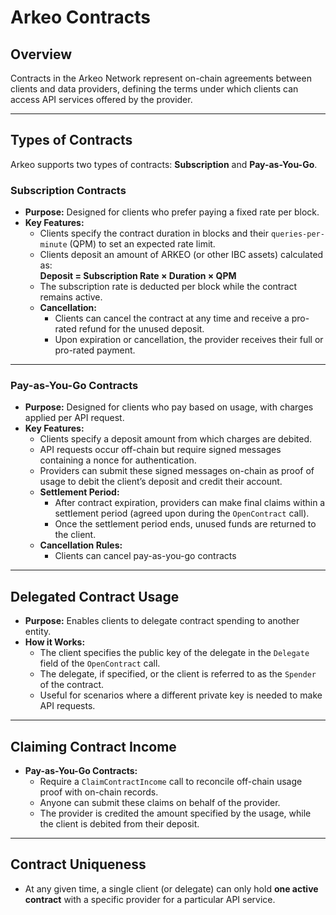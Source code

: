 # Arkeo Contracts

## Overview

Contracts in the Arkeo Network represent on-chain agreements between clients and data providers, defining the terms under which clients can access API services offered by the provider.

---

## Types of Contracts

Arkeo supports two types of contracts: **Subscription** and **Pay-as-You-Go**.

### Subscription Contracts

- **Purpose:** Designed for clients who prefer paying a fixed rate per block.  
- **Key Features:**  
  - Clients specify the contract duration in blocks and their `queries-per-minute` (QPM) to set an expected rate limit.  
  - Clients deposit an amount of ARKEO (or other IBC assets) calculated as:  
    **Deposit = Subscription Rate × Duration × QPM**  
  - The subscription rate is deducted per block while the contract remains active.  
  - **Cancellation:**  
    - Clients can cancel the contract at any time and receive a pro-rated refund for the unused deposit.  
    - Upon expiration or cancellation, the provider receives their full or pro-rated payment.  

---

### Pay-as-You-Go Contracts

- **Purpose:** Designed for clients who pay based on usage, with charges applied per API request.  
- **Key Features:**  
  - Clients specify a deposit amount from which charges are debited.  
  - API requests occur off-chain but require signed messages containing a nonce for authentication.  
  - Providers can submit these signed messages on-chain as proof of usage to debit the client’s deposit and credit their account.  
  - **Settlement Period:**  
    - After contract expiration, providers can make final claims within a settlement period (agreed upon during the `OpenContract` call).  
    - Once the settlement period ends, unused funds are returned to the client.  
  - **Cancellation Rules:**  
    - Clients can cancel pay-as-you-go contracts

---

## Delegated Contract Usage

- **Purpose:** Enables clients to delegate contract spending to another entity.  
- **How it Works:**  
  - The client specifies the public key of the delegate in the `Delegate` field of the `OpenContract` call.  
  - The delegate, if specified, or the client is referred to as the `Spender` of the contract.  
  - Useful for scenarios where a different private key is needed to make API requests.  

---

## Claiming Contract Income

- **Pay-as-You-Go Contracts:**  
  - Require a `ClaimContractIncome` call to reconcile off-chain usage proof with on-chain records.  
  - Anyone can submit these claims on behalf of the provider.  
  - The provider is credited the amount specified by the usage, while the client is debited from their deposit.  

---

## Contract Uniqueness

- At any given time, a single client (or delegate) can only hold **one active contract** with a specific provider for a particular API service.  